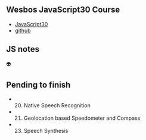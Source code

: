 ## Wesbos JavaScript30 Course
- [JavaScript30](https://courses.wesbos.com/account/access/5a70aab11405876b8099bf67)
- [github](https://github.com/wesbos/JavaScript30)

## JS notes
👽

## Pending to finish
- 20. Native Speech Recognition
- 21. Geolocation based Speedometer and Compass
- 23. Speech Synthesis